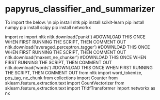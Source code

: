 # papyrus_classifier_and_summarizer

To import the below: \n
pip install nltk
pip install scikit-learn
pip install numpy
pip install scipy
pip install networkx

import re
import nltk
nltk.download('punkt') #DOWNLOAD THIS ONCE WHEN FIRST RUNNING THE SCRIPT, THEN COMMENT OUT
nltk.download('averaged_perceptron_tagger') #DOWNLOAD THIS ONCE WHEN FIRST RUNNING THE SCRIPT, THEN COMMENT OUT
nltk.download('maxent_ne_chunker') #DOWNLOAD THIS ONCE WHEN FIRST RUNNING THE SCRIPT, THEN COMMENT OUT
nltk.download('words') #DOWNLOAD THIS ONCE WHEN FIRST RUNNING THE SCRIPT, THEN COMMENT OUT
from nltk import word_tokenize, pos_tag, ne_chunk
from collections import Counter
from sklearn.feature_extraction.text import CountVectorizer
from sklearn.feature_extraction.text import TfidfTransformer
import networkx as nx
